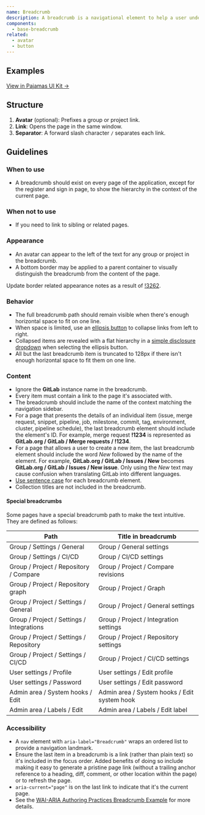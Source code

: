 ```yaml
---
name: Breadcrumb
description: A breadcrumb is a navigational element to help a user understand the current location in the application as well as content structure and hierarchy.
components:
  - base-breadcrumb
related:
  - avatar
  - button
---
```


## Examples

<story-viewer component="base-breadcrumb" title="Breadcrumb"></story-viewer>

<story-viewer component="base-breadcrumb" story="collapsed-items" title="Collapsed"></story-viewer>

[View in Pajamas UI Kit →](https://www.figma.com/file/qEddyqCrI7kPSBjGmwkZzQ/%F0%9F%93%99-Component-library?type=design&node-id=425-5&mode=dev)

## Structure

<figure-img alt="Numbered diagram of a breadcrumb structure" label="Breadcrumb structure" src="/img/breadcrumb-structure.svg"></figure-img>

1. **Avatar** (optional): Prefixes a group or project link.
1. **Link**: Opens the page in the same window.
1. **Separator**: A forward slash character `/` separates each link.

## Guidelines

### When to use

- A breadcrumb should exist on every page of the application, except for the register and sign in page, to show the hierarchy in the context of the current page.

### When not to use

- If you need to link to sibling or related pages.

### Appearance

- An avatar can appear to the left of the text for any group or project in the breadcrumb.
- A bottom border may be applied to a parent container to visually distinguish the breadcrumb from the content of the page.

<todo>Update border related appearance notes as a result of [!3262](https://gitlab.com/gitlab-org/gitlab-services/design.gitlab.com/-/merge_requests/3263#note_1283440645).</todo>

### Behavior

- The full breadcrumb path should remain visible when there's enough horizontal space to fit on one line.
- When space is limited, use an [ellipsis button](/components/button) to collapse links from left to right.
- Collapsed items are revealed with a flat hierarchy in a [simple disclosure dropdown](/components/dropdown-disclosure) when selecting the ellipsis button.
- All but the last breadcrumb item is truncated to 128px if there isn't enough horizontal space to fit them on one line.

### Content

- Ignore the **GitLab** instance name in the breadcrumb.
- Every item must contain a link to the page it's associated with.
- The breadcrumb should include the name of the context matching the navigation sidebar.
- For a page that presents the details of an individual item (issue, merge request, snippet, pipeline, job, milestone, commit, tag, environment, cluster, pipeline schedule), the last breadcrumb element should include the element's ID. For example, merge request **!1234** is represented as **GitLab.org / GitLab / Merge requests / !1234**.
- For a page that allows a user to create a new item, the last breadcrumb element should include the word _New_ followed by the name of the element. For example, **GitLab.org / GitLab / Issues / New** becomes **GitLab.org / GitLab / Issues / New issue**. Only using the _New_ text may cause confusion when translating GitLab into different languages. 
- [Use sentence case](/content/punctuation#case) for each breadcrumb element.
- Collection titles are not included in the breadcrumb.

#### Special breadcrumbs

Some pages have a special breadcrumb path to make the text intuitive. They are defined as follows:

| Path                                      | Title in breadcrumb                          |
| ----------------------------------------- | -------------------------------------------- |
| Group / Settings / General                | Group / General settings                     |
| Group / Settings / CI/CD                  | Group / CI/CD settings                       |
| Group / Project / Repository / Compare    | Group / Project / Compare revisions          |
| Group / Project / Repository graph        | Group / Project / Graph                      |
| Group / Project / Settings / General      | Group / Project / General settings           |
| Group / Project / Settings / Integrations | Group / Project / Integration settings       |
| Group / Project / Settings / Repository   | Group / Project / Repository settings        |
| Group / Project / Settings / CI/CD        | Group / Project / CI/CD settings             |
| User settings / Profile                   | User settings / Edit profile                 |
| User settings / Password                  | User settings / Edit password                |
| Admin area / System hooks / Edit          | Admin area / System hooks / Edit system hook |
| Admin area / Labels / Edit                | Admin area / Labels / Edit label             |

### Accessibility

- A `nav` element with `aria-label="Breadcrumb"` wraps an ordered list to provide a navigation landmark.
- Ensure the last item in a breadcrumb is a link (rather than plain text) so it's included in the focus order. Added benefits of doing so include making it easy to generate a pristine page link (without a trailing anchor reference to a heading, diff, comment, or other location within the page) or to refresh the page.
- `aria-current="page"` is on the last link to indicate that it's the current page.
- See the [WAI-ARIA Authoring Practices Breadcrumb Example](https://w3c.github.io/aria-practices/examples/breadcrumb/index.html) for more details.
